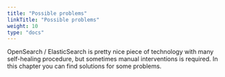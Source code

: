 ```yaml
---
title: "Possible problems"
linkTitle: "Possible problems"
weight: 10
type: "docs"
---
```


OpenSearch / ElasticSearch is pretty nice piece of technology with many self-healing procedure, but sometimes manual interventions is required. In this chapter you can find solutions for some problems.
